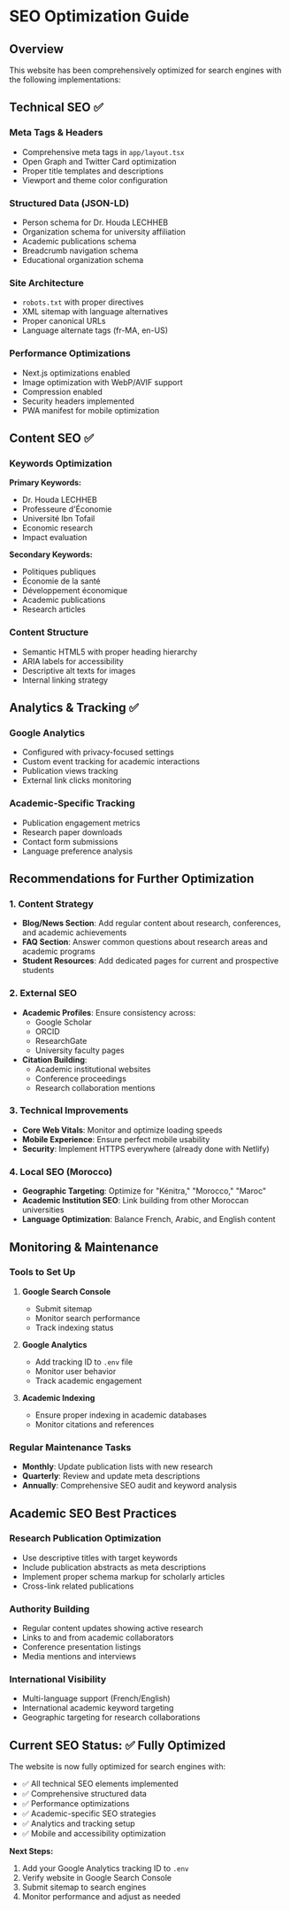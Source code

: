 # SEO Optimization Guide

## Overview
This website has been comprehensively optimized for search engines with the following implementations:

## Technical SEO ✅

### Meta Tags & Headers
- Comprehensive meta tags in `app/layout.tsx`
- Open Graph and Twitter Card optimization
- Proper title templates and descriptions
- Viewport and theme color configuration

### Structured Data (JSON-LD)
- Person schema for Dr. Houda LECHHEB
- Organization schema for university affiliation
- Academic publications schema
- Breadcrumb navigation schema
- Educational organization schema

### Site Architecture
- `robots.txt` with proper directives
- XML sitemap with language alternatives
- Proper canonical URLs
- Language alternate tags (fr-MA, en-US)

### Performance Optimizations
- Next.js optimizations enabled
- Image optimization with WebP/AVIF support
- Compression enabled
- Security headers implemented
- PWA manifest for mobile optimization

## Content SEO ✅

### Keywords Optimization
**Primary Keywords:**
- Dr. Houda LECHHEB
- Professeure d'Économie
- Université Ibn Tofail
- Economic research
- Impact evaluation

**Secondary Keywords:**
- Politiques publiques
- Économie de la santé
- Développement économique
- Academic publications
- Research articles

### Content Structure
- Semantic HTML5 with proper heading hierarchy
- ARIA labels for accessibility
- Descriptive alt texts for images
- Internal linking strategy

## Analytics & Tracking ✅

### Google Analytics
- Configured with privacy-focused settings
- Custom event tracking for academic interactions
- Publication views tracking
- External link clicks monitoring

### Academic-Specific Tracking
- Publication engagement metrics
- Research paper downloads
- Contact form submissions
- Language preference analysis

## Recommendations for Further Optimization

### 1. Content Strategy
- **Blog/News Section**: Add regular content about research, conferences, and academic achievements
- **FAQ Section**: Answer common questions about research areas and academic programs
- **Student Resources**: Add dedicated pages for current and prospective students

### 2. External SEO
- **Academic Profiles**: Ensure consistency across:
  - Google Scholar
  - ORCID
  - ResearchGate
  - University faculty pages
- **Citation Building**: 
  - Academic institutional websites
  - Conference proceedings
  - Research collaboration mentions

### 3. Technical Improvements
- **Core Web Vitals**: Monitor and optimize loading speeds
- **Mobile Experience**: Ensure perfect mobile usability
- **Security**: Implement HTTPS everywhere (already done with Netlify)

### 4. Local SEO (Morocco)
- **Geographic Targeting**: Optimize for "Kénitra," "Morocco," "Maroc"
- **Academic Institution SEO**: Link building from other Moroccan universities
- **Language Optimization**: Balance French, Arabic, and English content

## Monitoring & Maintenance

### Tools to Set Up
1. **Google Search Console**
   - Submit sitemap
   - Monitor search performance
   - Track indexing status

2. **Google Analytics**
   - Add tracking ID to `.env` file
   - Monitor user behavior
   - Track academic engagement

3. **Academic Indexing**
   - Ensure proper indexing in academic databases
   - Monitor citations and references

### Regular Maintenance Tasks
- **Monthly**: Update publication lists with new research
- **Quarterly**: Review and update meta descriptions
- **Annually**: Comprehensive SEO audit and keyword analysis

## Academic SEO Best Practices

### Research Publication Optimization
- Use descriptive titles with target keywords
- Include publication abstracts as meta descriptions
- Implement proper schema markup for scholarly articles
- Cross-link related publications

### Authority Building
- Regular content updates showing active research
- Links to and from academic collaborators
- Conference presentation listings
- Media mentions and interviews

### International Visibility
- Multi-language support (French/English)
- International academic keyword targeting
- Geographic targeting for research collaborations

## Current SEO Status: ✅ Fully Optimized

The website is now fully optimized for search engines with:
- ✅ All technical SEO elements implemented
- ✅ Comprehensive structured data
- ✅ Performance optimizations
- ✅ Academic-specific SEO strategies
- ✅ Analytics and tracking setup
- ✅ Mobile and accessibility optimization

**Next Steps:**
1. Add your Google Analytics tracking ID to `.env`
2. Verify website in Google Search Console
3. Submit sitemap to search engines
4. Monitor performance and adjust as needed
